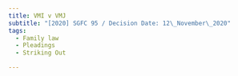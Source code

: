 ```yaml
---
title: VMI v VMJ
subtitle: "[2020] SGFC 95 / Decision Date: 12\_November\_2020"
tags:
  - Family law
  - Pleadings
  - Striking Out

---
```

